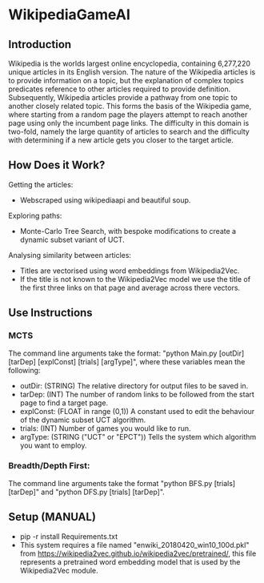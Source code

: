 # WikipediaGameAI

## Introduction
Wikipedia is the worlds largest online encyclopedia, containing 6,277,220 unique articles in its English version.  The nature of the Wikipedia articles is to provide information on a topic, but the explanation of complex topics predicates reference to other articles required to provide definition.  Subsequently, Wikipedia articles provide a pathway from one topic to another closely related topic. This forms the basis of the Wikipedia game, where starting from a random page the players attempt to reach another page using only the incumbent page links. The difficulty in this domain is two-fold, namely the large quantity of articles to search and the difficulty with determining if a new article gets you closer to the target article.

## How Does it Work?
Getting the articles:
* Webscraped using wikipediaapi and beautiful soup.

Exploring paths:
* Monte-Carlo Tree Search, with bespoke modifications to create a dynamic subset variant of UCT.

Analysing similarity between articles:
* Titles are vectorised using word embeddings from Wikipedia2Vec.
* If the title is not known to the Wikipedia2Vec model we use the title of the first three links on that page and average across there vectors.

## Use Instructions
### MCTS
The command line arguments take the format: "python Main.py [outDir] [tarDep] [explConst] [trials] [argType]", where these variables mean the following:
* outDir: (STRING) The relative directory for output files to be saved in.
* tarDep: (INT) The number of random links to be followed from the start page to find a target page.
* explConst: (FLOAT in range (0,1)) A constant used to edit the behaviour of the dynamic subset UCT algorithm.
* trials: (INT) Number of games you would like to run.
* argType: (STRING ("UCT" or "EPCT")) Tells the system which algorithm you want to employ.

### Breadth/Depth First:
The command line arguments take the format "python BFS.py [trials] [tarDep]" and "python DFS.py [trials] [tarDep]".

## Setup (MANUAL)
* pip -r install Requirements.txt
* This system requires a file named "enwiki_20180420_win10_100d.pkl" from https://wikipedia2vec.github.io/wikipedia2vec/pretrained/, this file represents a pretrained word embedding model that is used by the Wikipedia2Vec module.
